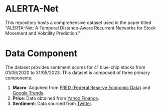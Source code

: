 # ALERTA-Net
This repository hosts a comprehensive dataset used in the paper titled "ALERTA-Net: A Temporal Distance-Aware Recurrent Networks for Stock Movement and Volatility Prediction."

# Data Component
The dataset provides sentiment scores for 41 blue-chip stocks from 01/06/2020 to 31/05/2023. This dataset is composed of three primary components:

1. **Macro**: Acquired from [FRED (Federal Reserve Economic Data)](https://fred.stlouisfed.org/) and [Google Trends](https://trends.google.com/).
2. **Price**: Data obtained from [Yahoo Finance](https://finance.yahoo.com/).
3. **Sentiment**: Data sourced from [Twitter](https://www.twitter.com/).
